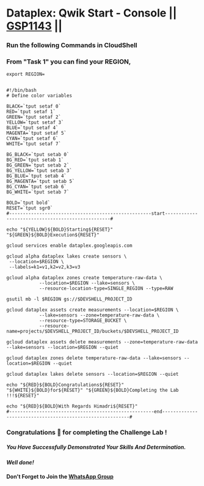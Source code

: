 # Dataplex: Qwik Start - Console || [GSP1143](https://www.cloudskillsboost.google/course_templates/726/labs/461568) ||

### Run the following Commands in CloudShell
### From "Task 1" you can find your REGION,
```
export REGION=
```
```

#!/bin/bash
# Define color variables

BLACK=`tput setaf 0`
RED=`tput setaf 1`
GREEN=`tput setaf 2`
YELLOW=`tput setaf 3`
BLUE=`tput setaf 4`
MAGENTA=`tput setaf 5`
CYAN=`tput setaf 6`
WHITE=`tput setaf 7`

BG_BLACK=`tput setab 0`
BG_RED=`tput setab 1`
BG_GREEN=`tput setab 2`
BG_YELLOW=`tput setab 3`
BG_BLUE=`tput setab 4`
BG_MAGENTA=`tput setab 5`
BG_CYAN=`tput setab 6`
BG_WHITE=`tput setab 7`

BOLD=`tput bold`
RESET=`tput sgr0`
#----------------------------------------------------start--------------------------------------------------#

echo "${YELLOW}${BOLD}Starting${RESET}" "${GREEN}${BOLD}Execution${RESET}"

gcloud services enable dataplex.googleapis.com

gcloud alpha dataplex lakes create sensors \
 --location=$REGION \
 --labels=k1=v1,k2=v2,k3=v3 

gcloud alpha dataplex zones create temperature-raw-data \
            --location=$REGION --lake=sensors \
            --resource-location-type=SINGLE_REGION --type=RAW

gsutil mb -l $REGION gs://$DEVSHELL_PROJECT_ID

gcloud dataplex assets create measurements --location=$REGION \
            --lake=sensors --zone=temperature-raw-data \
            --resource-type=STORAGE_BUCKET \
            --resource-name=projects/$DEVSHELL_PROJECT_ID/buckets/$DEVSHELL_PROJECT_ID

gcloud dataplex assets delete measurements --zone=temperature-raw-data --lake=sensors --location=$REGION --quiet

gcloud dataplex zones delete temperature-raw-data --lake=sensors --location=$REGION --quiet

gcloud dataplex lakes delete sensors --location=$REGION --quiet

echo "${RED}${BOLD}Congratulations${RESET}" "${WHITE}${BOLD}for${RESET}" "${GREEN}${BOLD}Completing the Lab !!!${RESET}"

echo "${RED}${BOLD}With Regards Himadri${RESET}"
#-----------------------------------------------------end----------------------------------------------------------#

```


### Congratulations 🎉 for completing the Challenge Lab !

##### *You Have Successfully Demonstrated Your Skills And Determination.*

#### *Well done!*

#### Don't Forget to Join the [WhatsApp Group](https://chat.whatsapp.com/CcX9gXycV1lKmOjnZQCk7g) 
